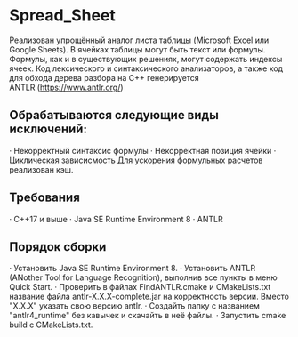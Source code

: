 # Spread_Sheet
Реализован упрощённый аналог листа таблицы (Microsoft Excel или Google Sheets). В ячейках таблицы могут быть текст или формулы. Формулы, как и в существующих решениях, могут содержать индексы ячеек. 
Код лексического и синтаксического анализаторов, а также код для обхода дерева разбора на С++ генерируется ANTLR (https://www.antlr.org/)

## Обрабатываются следующие виды исключений:
·	Некорректный синтаксис формулы
·	Некорректная позиция ячейки
·	Циклическая зависисмость
Для ускорения формульных расчетов реализован кэш.

## Требования
·	C++17 и выше
·	Java SE Runtime Environment 8
·	ANTLR

## Порядок сборки
·	Установить Java SE Runtime Environment 8.
·	Установить ANTLR (ANother Tool for Language Recognition), выполнив все пункты в меню Quick Start. 
·	Проверить в файлах FindANTLR.cmake и CMakeLists.txt название файла antlr-X.X.X-complete.jar на корректность версии. Вместо "X.X.X" указать свою версию antlr.
·	Создайть папку с названием "antlr4_runtime" без кавычек и скачайть в неё файлы.
·	Запустить cmake build с CMakeLists.txt.
